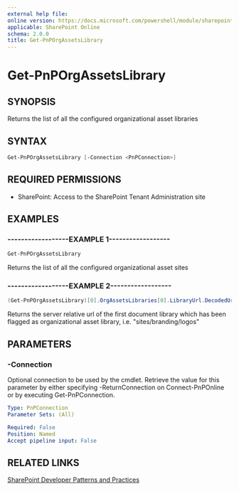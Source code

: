 ```yaml
---
external help file:
online version: https://docs.microsoft.com/powershell/module/sharepoint-pnp/get-pnporgassetslibrary
applicable: SharePoint Online
schema: 2.0.0
title: Get-PnPOrgAssetsLibrary
---
```


# Get-PnPOrgAssetsLibrary

## SYNOPSIS
Returns the list of all the configured organizational asset libraries

## SYNTAX 

```powershell
Get-PnPOrgAssetsLibrary [-Connection <PnPConnection>]
```

## REQUIRED PERMISSIONS

* SharePoint: Access to the SharePoint Tenant Administration site

## EXAMPLES

### ------------------EXAMPLE 1------------------
```powershell
Get-PnPOrgAssetsLibrary
```

Returns the list of all the configured organizational asset sites

### ------------------EXAMPLE 2------------------
```powershell
(Get-PnPOrgAssetsLibrary)[0].OrgAssetsLibraries[0].LibraryUrl.DecodedUrl
```

Returns the server relative url of the first document library which has been flagged as organizational asset library, i.e. "sites/branding/logos"

## PARAMETERS

### -Connection
Optional connection to be used by the cmdlet. Retrieve the value for this parameter by either specifying -ReturnConnection on Connect-PnPOnline or by executing Get-PnPConnection.

```yaml
Type: PnPConnection
Parameter Sets: (All)

Required: False
Position: Named
Accept pipeline input: False
```

## RELATED LINKS

[SharePoint Developer Patterns and Practices](https://aka.ms/sppnp)